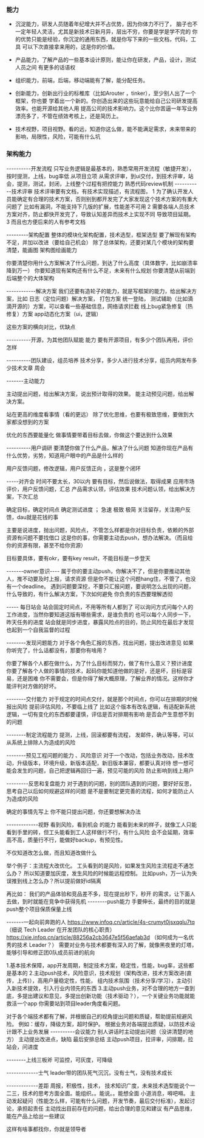 ### 能力
* 沉淀能力，研发人员随着年纪增大并不占优势，因为你体力不行了，
脑子也不一定年轻人灵活，尤其是新技术日新月异，层出不穷，你要是学是学不完的
你的优势只能是经验，你沉淀的通用东西，就是你写下来的一些文档，代码，工具
可以下次直接拿来用的，这是你的价值。

* 产品能力，了解产品的一些基本设计原则，能让你在研发，产品，设计，测试人员之间
有更多的话语权

* 组织能力，前端，后端，移动端能有了解，能分配任务。

* 创新能力，创新出行业的标椎库（比如Arouter ，tinker），至少别人出了一个框架，你也要
学着出一个新的。你创造出来的这些玩意能给自己公司研发提高效率。也能开源给其他人用
提高公司的技术影响力。这个比你苦逼一年写业务漂亮多了，不管在绩效考核上，还是简历上。

* 技术视野，项目视野。看的远，知道你这么做，能不能满足需求，未来带来的影响，局限性，风险，可能有什么坑



### 架构能力

----------开发流程
只写业务逻辑是最基本的，熟悉常用开发流程（敏捷开发），按时提测，上线，bug率低
从项目立项
从需求评审，到ui交付，到技术评审，站会，提测，测试，封闭，上线整个过程有把控能力
熟悉代码review机制
-----------技术评审
技术评审要有文档，有技术实现描述，有流程图，
1
为了确认开发人员能确定有合理的技术方案，否则别到都开发完了大家发现这个技术方案的有重大问题了
比如有漏洞，不能支持下几版的扩展，性能差不可用
2
需要各端人员技术方案对齐，防止都快开发完了，导致认知差异而技术上实现不同
导致项目延期。
3
而且也方便后来的人有参考文档


---------架构配置 
整体的模块化架构配置，技术选型，框架选型
要了解现有架构不足，并加以改进（要给自己机会）
除了总体架构，还要对某几个模块的架构要清楚，能画图
架构图绘画能力

你要清楚你用什么方案解决了什么问题，到达了什么高度（具体数字，比如崩溃率降到万一）
你要知道现有架构还有什么不足，未来有什么规划
你要清楚从前端到后端整个的大体架构


------------解决方案
我们还要有造轮子的能力，就是写框架的能力，给出解决方案，比如
日志（定位问题）解决方案，
打包方案
统一登陆，
测试辅助（比如滴滴开源的）方案，可以查看一些基础信息，网络请求拦截
线上bug紧急修复（热修复）方案
app动态化方案（ui，逻辑）

这些方案的横向对比，优缺点

----------开源，为其他团队赋能 能力
要有开源项目，有多少个团队再用，评价怎样


----------团队建设，组员培养
技术分享，多少人进行技术分享，组员内网发布多少技术文章
周会

-------主动能力

主动提出问题，给出解决方案，说出预计取得的效果。
能主动预见问题，给出解决方案。

站在更高的维度看事情（看的更远）
除了优化思维，也要有极致思维，要做到大家都没想到的方案

优化的东西要能量化
做事情要带着目标去做，你做这个要达到什么效果

----------用户调研
要清楚你做了什么产品，解决了什么问题
知道你现在产品有什么优势，劣势，知道用户眼中的产品是什么样的

用户反馈问题，修改逻辑，用户反馈正向 ，这是整个闭环

-----对齐会
时间不要太长，30以内
要有目标，然后说做法，取得成果
应用市场评价，用户反馈问题，汇总
产品需求认领，评估效果
技术问题认领，给出解决方案，下次汇总

确定目标，确定时间点
确定测试进度 ；
急速 极致 极简
关注留存，关注用户反馈，dau就是花钱的事

主要是说进度，抛出问题，风险点，
不管怎么样都是你对目标负责，依赖的外部资源有问题不要找借口
这是你的事，你需要主动去push，想办法解决。（而且给你的资源有限，甚至不给你资源）

目标要具体，要有okr，要有key result，不能目标是一步登天

-------owner意识----
属于你的要主动push，你解决不了，但是你要推动其他人，推不动要及时上报，请求资源
但是你不能让这个问题hang住，不管了，也没有一个deadline。
遇到问题要深挖，不要只汇报问题，要说明怎么出现的问题，什么导致的，有什么解决方案，下次如何避免
你负责的东西要理解透彻

----- 每日站会
站会固定时间点，不用等所有人都到了
可以询问方式问每个人的工作进度，当然你要知道这版有哪些需求，是谁负责的
也可以每个人同步一下，昨天任务的进度
站会就是同步进度，暴露风险点的目的，防止风险在最后才发现
也起到一个自我监督的过程

--------发现问题能力
对于各个角色汇报的东西，找出问题，提出改进意见
如果你听完了，什么话都没有，那要你有啥用？

你要了解各个人都在做什么，为了什么目标而努力，做了有什么意义？预计进度
你要了解各个人做的事情的技术，起码你能知道他做的是好，还是坏，目标是容易，还是困难
你不需要会，但是你得了解大概原理，了解业界的情况。这样你才能评判对方做的好坏。

--------交付能力
对于规定的时间点交付，就是那个时间点，你可以在排期的时候报出风险
提前评估风险，不要临上线了
比如这个版本有改名逻辑，有适配新系统逻辑，一切有变化的东西都要谨慎，评估是否对排期有影响
是否会产生意想不到的问题

--------制定流程能力
提测，上线，回滚都要有流程， 发邮件，确认等等，可以从系统上排除人为造成的风险

--------预见工程问题的能力 、风险意识
对于一个改动，包括业务改动，技术改动，升级版本，环境升级，新版本适配，新旧版本兼容，都要认真对待
想一想可能会发生的问题，自己把逻辑再回归一遍，预见可能的风险
防止影响到线上用户

---------反思和复盘能力
对于遇到的问题，别的团队遇到的问题，要好好反思，思考自己以后如何规避这样的问题
是不是要制定更完善的流程，如何才能防止人为造成的风险

确定的事情先写上
你不能只提出问题，你还要想解决办法


-------------视野
看到风险，看到机会 的能力
能看到未来的样子，就像工人只能看到手里的砖，但工头能看到工人这样做行不行，有什么风险
会不会延期，效率高不高，质量行不行，能做好backup，有预见性。

不仅知道改怎么做，而且知道改做什么

举个例子：主流程大改优化。 工头看到的是风险，如果发生风险主流程走不通怎么办？
所以知道要加灰度，发生风险的时候能远程控制。
比如push，万一认为失误推到线上怎么办？所以提前做好id隔离

再比如：
我们的产品体验和竞品差不多，现在提出秒下，秒开 的需求，让下面人去做，到时就能在竞争中获得先机
--------push能力
手要伸长，最终的目的就是push整个项目保质保量上线

-------一起向前奔跑的人
https://www.infoq.cn/article/4s-crumyt0jsxqqlu7tq （细说 Tech Leader 在开发团队的核心职责）
https://xie.infoq.cn/article/88256a2cb3647e5f56aefab3d （如何成为一名优秀的技术 Leader？）
需要对业务与技术都要有深入的了解，就像黑夜里的灯塔，能够引导和修正团0队成员前进的航向

1.基本技术保障，app开发周期，制定技术方案，稳定性，性能，bug率，这些都是基本的
2.主动push技术，风险意识，技术规划（架构改进，技术方案改进(直传，上传)），高用户量稳定性，性能，
组内技术氛围（技术分享/学习），主动引入新技术提效，引入行业内领先的东西
3.主动push业务，对不合理的地方一查到底，多提出建议和意见，多提出创新功能（技术驱动？），一个关键业务功能就能救活一个app
你需要站到项目leader角度看问题。

对于各个端技术都有了解，并根据自己的视角提出问题和质疑，帮助提前规避风险。
    例如：缓存，降级方案，超时保护。
根据业务对各端提出质疑，以防技术设计跟不上业务发展
----------会议能力
别人讲话时主动提出问题（没讲清楚的地方）
主动提出改进点，缺陷
最后安排总结
主动push项目，拉评审，问排期，拉站会，问进度

--------上线三板斧
可监控，可灰度，可降级

-------------士气
leader带的团队死气沉沉，没有士气，没有技术成长

-------------差距
周报，积极性，技术，
技术知识广度，未来技术选型能说个一二三，技术的思考方面全面。能组织。。能说。。能想全面
小道消息，嘚吧嘚。
主动发起疑问（性能怎么样，可能有什么问题，开发节奏，最后交付标准），发起讨论，承担起责任
主动找出目前存在的问题，给出合理的意见和建议
有产品思维，能在产品上给出一些建议

这样有啥事都找你，你就是领导者







